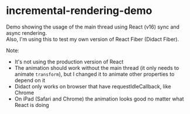# incremental-rendering-demo

Demo showing the usage of the main thread using React (v16) sync and async rendering.  
Also, I'm using this to test my own version of React Fiber (Didact Fiber).

Note:
- It's not using the production version of React
- The animation should work without the main thread (it only needs to animate `transform`), but I changed it to animate other properties to depend on it
- Didact only works on browser that have requestIdleCallback, like Chrome
- On iPad (Safari and Chrome) the animation looks good no matter what React is doing